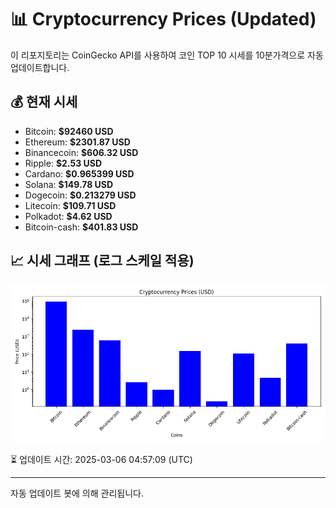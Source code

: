 
# 📊 Cryptocurrency Prices (Updated)

이 리포지토리는 CoinGecko API를 사용하여 코인 TOP 10 시세를 10분가격으로 자동 업데이트합니다.

## 💰 현재 시세
- Bitcoin: **$92460 USD**
- Ethereum: **$2301.87 USD**
- Binancecoin: **$606.32 USD**
- Ripple: **$2.53 USD**
- Cardano: **$0.965399 USD**
- Solana: **$149.78 USD**
- Dogecoin: **$0.213279 USD**
- Litecoin: **$109.71 USD**
- Polkadot: **$4.62 USD**
- Bitcoin-cash: **$401.83 USD**

## 📈 시세 그래프 (로그 스케일 적용)
![Crypto Prices](crypto_prices.png)

⏳ 업데이트 시간: 2025-03-06 04:57:09 (UTC)

---
자동 업데이트 봇에 의해 관리됩니다.
